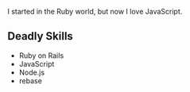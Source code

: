 I started in the Ruby world, but now I love JavaScript.

## Deadly Skills

* Ruby on Rails
* JavaScript
* Node.js
* rebase